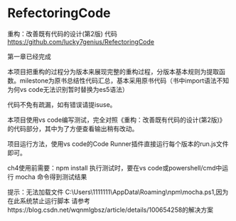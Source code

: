 # RefectoringCode
重构：改善既有代码的设计(第2版) 代码
https://github.com/lucky7genius/RefectoringCode

第一章已经完成

本项目把重构的过程分为版本来展现完整的重构过程，分版本基本规则为提取函数。milestone为原书总结性代码汇总，基本采用原书代码（书中import语法不知为何vs code无法识别暂时替换为es5语法）

代码不免有疏漏，如有错误请提isuse。

本项目使用vs code编写测试，完全对照《重构：改善既有代码的设计(第2版)》的代码部分，其中为了方便查看输出稍有改动。

项目运行方法，使用vs code的Code Runner插件直接运行每个版本的run.js文件即可。

ch4使用前需要：npm install
执行测试时，要在vs code或powershell/cmd中运行 mocha 命令得到测试结果

提示：无法加载文件 C:\Users\1111111\AppData\Roaming\npm\mocha.ps1,因为在此系统禁止运行脚本
请参考https://blog.csdn.net/wqnmlgbsz/article/details/100654258的解决方案
